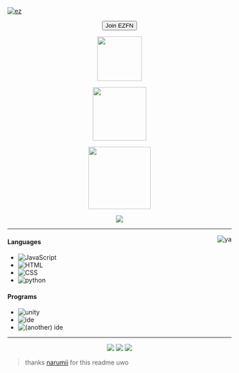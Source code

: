 [![ez](https://img.shields.io/badge/EZ%20-Official%20EZ%20Staff-blue)]()
<p align="center">
    <a href="https://ezfn.dev/discord"><button>Join EZFN</button></a>
</p>

<p align="center">
    <img height="100em" src="https://count.getloli.com/get/@:spinfal?theme=rule34"/>
</p>

<p align="center">
    <img height="120em" src="https://github-readme-stats.vercel.app/api?username=spinfal&show_icons=true&theme=monokai&include_all_commits=true&count_private=true"/>
</p>

<p align="center">
    <img height="140em" src="https://github-readme-stats.vercel.app/api/top-langs/?username=spinfal&layout=compact&theme=monokai"/>
</p>

<p align="center">
    <a href="https://discord.gg/qpskJCZRvp"><img src="https://discord.c99.nl/widget/theme-4/308440976723148800.png"/></a>
</p>

---

<img alt="ya" src="https://external-content.duckduckgo.com/iu/?u=https%3A%2F%2Fgifimage.net%2Fwp-content%2Fuploads%2F2017%2F08%2Frikka-takanashi-gif-25.gif&f=1&nofb=1" align="right"/>

#### Languages
- ![JavaScript](https://img.shields.io/badge/-JavaScript-FF008F)
- ![HTML](https://img.shields.io/badge/-HTML-FF008F)
- ![CSS](https://img.shields.io/badge/-CSS-FF008F)
- ![python](https://img.shields.io/badge/-Python-FF008F)

#### Programs
- ![unity](https://img.shields.io/badge/-Unity-FF008F)
- ![ide](https://img.shields.io/badge/-VS_Code-FF008F)
- ![(another) ide](https://img.shields.io/badge/-Repl.it-FF008F)

---

<p align="center">
    <a href="https://discord.gg/qpskJCZRvp"><img src="https://img.shields.io/badge/-spin~_5150-FF008F?style=flat&logo=discord"/></a>
    <a href="https://steamcommunity.com/id/_spxn"><img src="https://img.shields.io/badge/-_spxn-FF008F?style=flat&logo=steam"/></a>
    <a href="https://waa.ai/spinpy"><img src="https://img.shields.io/badge/-My_Website-FF008F?style=flat"/></a>
</p>

> thanks [narumii](https://github.com/narumii) for this readme uwo
